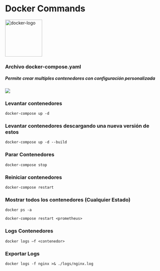 # Docker Commands

<img src="https://encrypted-tbn0.gstatic.com/images?q=tbn:ANd9GcRCAJH4R87uV3Rvncs3L3urjeNESAfJGTMTrA&s" height="120px" alt="docker-logo">


### Archivo docker-compose.yaml
##### Permite crear multiples contenedores con configuración personalizada

<img src="![image](https://github.com/user-attachments/assets/2ec4361d-b8e6-4eac-817a-f317c8bc86a3)">

### Levantar contenedores

```
docker-compose up -d
```

### Levantar contenedores descargando una nueva versión de estos

```
docker-compose up -d --build
```

### Parar Contenedores

```
docker-compose stop 
```

### Reiniciar contenedores

```
docker-compose restart 
```

### Mostrar todos los contenedores (Cualquier Estado)

```
docker ps -a
```

```
docker-compose restart <prometheus>
```

### Logs Contenedores

```
docker logs –f <contenedor>
```

### Exportar Logs 

```
docker logs -f nginx >& ./logs/nginx.log
```
